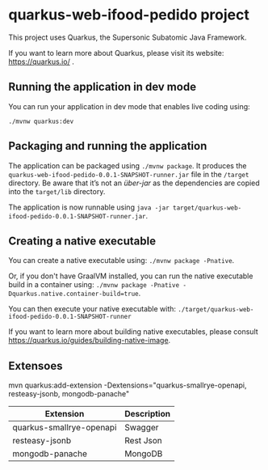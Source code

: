 # quarkus-web-ifood-pedido project

This project uses Quarkus, the Supersonic Subatomic Java Framework.

If you want to learn more about Quarkus, please visit its website: https://quarkus.io/ .

## Running the application in dev mode

You can run your application in dev mode that enables live coding using:
```
./mvnw quarkus:dev
```

## Packaging and running the application

The application can be packaged using `./mvnw package`.
It produces the `quarkus-web-ifood-pedido-0.0.1-SNAPSHOT-runner.jar` file in the `/target` directory.
Be aware that it’s not an _über-jar_ as the dependencies are copied into the `target/lib` directory.

The application is now runnable using `java -jar target/quarkus-web-ifood-pedido-0.0.1-SNAPSHOT-runner.jar`.

## Creating a native executable

You can create a native executable using: `./mvnw package -Pnative`.

Or, if you don't have GraalVM installed, you can run the native executable build in a container using: `./mvnw package -Pnative -Dquarkus.native.container-build=true`.

You can then execute your native executable with: `./target/quarkus-web-ifood-pedido-0.0.1-SNAPSHOT-runner`

If you want to learn more about building native executables, please consult https://quarkus.io/guides/building-native-image.


## Extensoes

mvn quarkus:add-extension -Dextensions="quarkus-smallrye-openapi, resteasy-jsonb, mongodb-panache"

| Extension | Description |
| --- | --- |
| quarkus-smallrye-openapi | Swagger |
| resteasy-jsonb | Rest Json |
| mongodb-panache | MongoDB |